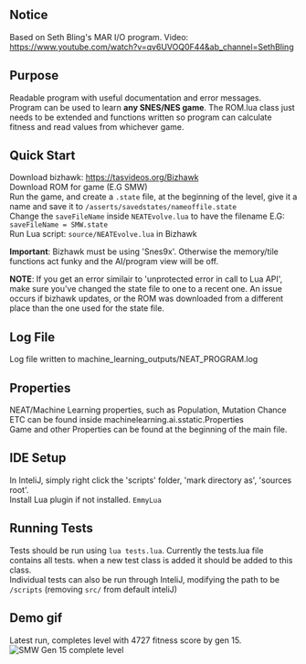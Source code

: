 Notice
------
Based on Seth Bling's MAR I/O program. Video: https://www.youtube.com/watch?v=qv6UVOQ0F44&ab_channel=SethBling  

Purpose
-------  
Readable program with useful documentation and error messages.   
Program can be used to learn **any SNES/NES game**. The ROM.lua class just needs to be extended and functions written so program can calculate fitness and read values from whichever game.  

Quick Start
-----------  
Download bizhawk: https://tasvideos.org/Bizhawk   
Download ROM for game (E.G SMW)  
Run the game, and create a `.state` file, at the beginning of the level, give it a name and save it to `/asserts/savedstates/nameoffile.state`  
Change the `saveFileName` inside `NEATEvolve.lua` to have the filename E.G: `saveFileName = SMW.state`  
Run Lua script: `source/NEATEvolve.lua` in Bizhawk  

**Important**: Bizhawk must be using 'Snes9x'. Otherwise the memory/tile functions act funky and the AI/program view will be off.   

**NOTE**: If you get an error similair to 'unprotected error in call to Lua API', make sure you've changed the state file to one to a recent one. An issue occurs if bizhawk updates, or the ROM was downloaded from a different place than the one used for the state file.   


Log File
--------  
Log file written to machine_learning_outputs/NEAT_PROGRAM.log  

Properties
----------   
NEAT/Machine Learning properties, such as Population, Mutation Chance ETC can be found inside machinelearning.ai.sstatic.Properties    
Game and other Properties can be found at the beginning of the main file.   


IDE Setup
---------   
In InteliJ, simply right click the 'scripts' folder, 'mark directory as', 'sources root'.  
Install Lua plugin if not installed. `EmmyLua`    

Running Tests
-------------  
Tests should be run using `lua tests.lua`. Currently the tests.lua file contains all tests. when a new test class is added it should be added to this class.   
Individual tests can also be run through InteliJ, modifying the path to be `/scripts` (removing `src/` from default inteliJ)  


Demo gif
--------

Latest run, completes level with 4727 fitness score by gen 15.  
![SMW Gen 15 complete level](./assets/docs/2024-02-20.gif)

